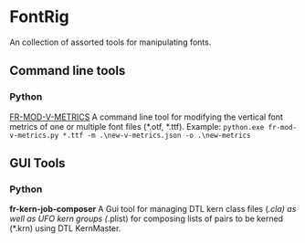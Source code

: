 # FontRig
An collection of assorted tools for manipulating fonts.

## Command line tools
### Python
[FR-MOD-V-METRICS](./doc/fr-mod-v-metrics.md) A command line tool for modifying the vertical font metrics of one or multiple font files (*.otf, *.ttf). Example: `python.exe fr-mod-v-metrics.py *.ttf -m .\new-v-metrics.json -o .\new-metrics`


## GUI Tools
### Python
**fr-kern-job-composer** A Gui tool for managing DTL kern class files (*.cla) as well as UFO kern groups (*.plist) for composing lists of pairs to be kerned (*.krn) using DTL KernMaster.